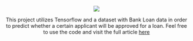 <p align="center">
  <img src="https://github.com/AnirudhSekar/bank_loan_approval/assets/77504087/d2835060-bd7f-4a29-8587-b238f5944e4a" />
</p>
<p align="center">
  This project utilizes Tensorflow and a dataset with Bank Loan data in order to predict whether a certain applicant will be approved for a loan. Feel free to use the code and visit the full article <a href="https://medium.com/@anirudhsekar2008/using-tensorflow-to-detect-whether-a-person-should-be-approved-for-a-loan-5c6c113ba4e0" target="_blank">here</a>
</p>
